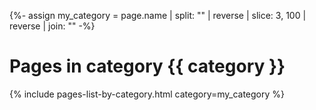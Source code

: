{%- assign my_category = page.name | split: "" | reverse | slice: 3, 100 | reverse | join: "" -%}

# Pages in category {{ category }}

{% include pages-list-by-category.html category=my_category %}

